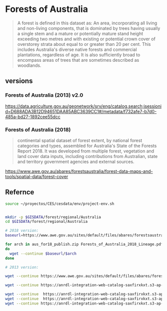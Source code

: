 #  Forests of Australia

> A forest is defined in this dataset as:
> An area, incorporating all living and non-living components, that is dominated by trees having usually a single stem and a mature or potentially mature stand height exceeding two metres and with existing or potential crown cover of overstorey​ strata about equal to or greater than 20 per cent. This includes Australia's diverse native forests and commercial plantations, regardless of age. It is also sufficiently broad to encompass areas of trees that are sometimes described as woodlands.


## versions
### Forests of Australia (2013) v2.0


https://data.agriculture.gov.au/geonetwork/srv/eng/catalog.search;jsessionid=D688ADA3B12D94651DAA85ABC3639CC1#/metadata/f732afe7-b7d0-485a-bd27-1892cee55dcc

### Forests of Australia (2018)

> continental spatial ​dataset of forest extent, by national forest categories and types, assembled for Australia's State of the Forests Report 2018. It was developed from multiple forest, vegetation and land cover data inputs, including contributions from Australian, state and territory government agencies and external sources.

https://www.awe.gov.au/abares/forestsaustralia/forest-data-maps-and-tools/spatial-data/forest-cover

## Refernce
>



```sh
source ~/proyectos/CES/cesdata/env/project-env.sh


mkdir -p $GISDATA/forest/regional/Australia
cd $GISDATA/forest/regional/Australia

# 2018 version:
baseurl=https://www.awe.gov.au/sites/default/files/abares/forestsaustralia/documents/datasets/sofr2018

for arch in aus_for18_publish.zip Forests_of_Australia_2018_Lineage.pdf Forests_of_Australia_2018_Lookup_tables.pdf Forests_of_Australia_2018_Metadata.pdf
do
  wget --continue $baseurl/$arch
done

# 2013 version:

wget --continue https://www.awe.gov.au/sites/default/files/abares/forestsaustralia/documents/datasets/foa13g9abfs20160212egialb132.zip

wget --continue https://anrdl-integration-web-catalog-saxfirxkxt.s3-ap-southeast-2.amazonaws.com/warehouse/9aaf/foa/2013_v2/foa13d9abfs20160212mwx______/ForOfAust2013_v2_Lineage.docx

wget --continue  https://anrdl-integration-web-catalog-saxfirxkxt.s3-ap-southeast-2.amazonaws.com/warehouse/9aaf/foa/2013_v2/foa13d9abfs20160212mwx______/ForOfAust2013_v2_AttribsAndLookupTables.docx
wget --continue  https://anrdl-integration-web-catalog-saxfirxkxt.s3-ap-southeast-2.amazonaws.com/warehouse/9aaf/foa/2013_v2/foa13g9abfs20160212egialb132.zip
wget --continue https://anrdl-integration-web-catalog-saxfirxkxt.s3-ap-southeast-2.amazonaws.com/warehouse/9aaf/foa/2013_v2/foa13g9abfs20160212gipalb132/foa13_v2_ExtAndDist.png
```
